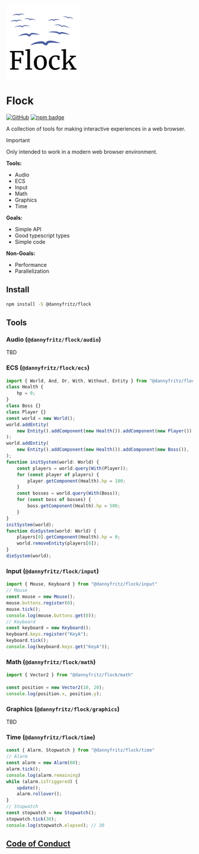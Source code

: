 ![logo](logo.png)

# Flock

[![GitHub](https://img.shields.io/github/license/dannyfritz/flock-ecs?style=for-the-badge)](https://github.com/dannyfritz/flock-ecs/blob/master/LICENSE)
[![npm badge](https://img.shields.io/npm/v/flock-ecs?style=for-the-badge)](https://www.npmjs.com/package/flock-ecs)

A collection of tools for making interactive experiences in a web browser.

> [!IMPORTANT]  
> Only intended to work in a modern web browser environment.

**Tools:**
- Audio
- ECS
- Input
- Math
- Graphics
- Time

**Goals:**
- Simple API
- Good typescript types
- Simple code

**Non-Goals:**
- Performance
- Parallelization

## Install

```sh
npm install -S @dannyfritz/flock
```

## Tools

### Audio (`@dannyfritz/flock/audio`)

TBD

### ECS (`@dannyfritz/flock/ecs`)

```ts
import { World, And, Or, With, Without, Entity } from "@dannyfritz/flock/ecs";
class Health {
	hp = 0;
}
class Boss {}
class Player {}
const world = new World();
world.addEntity(
	new Entity().addComponent(new Health()).addComponent(new Player()),
);
world.addEntity(
	new Entity().addComponent(new Health()).addComponent(new Boss()),
);
function initSystem(world: World) {
	const players = world.query(With(Player));
	for (const player of players) {
		player.getComponent(Health).hp = 100;
	}
	const bosses = world.query(With(Boss));
	for (const boss of bosses) {
		boss.getComponent(Health).hp = 500;
	}
}
initSystem(world);
function dieSystem(world: World) {
	players[0].getComponent(Health).hp = 0;
	world.removeEntity(players[0]);
}
dieSystem(world);
```

### Input (`@dannyfritz/flock/input`)

```typescript
import { Mouse, Keyboard } from "@dannyfritz/flock/input"
// Mouse
const mouse = new Mouse();
mouse.buttons.register(0);
mouse.tick();
console.log(mouse.buttons.get(0));
// Keyboard
const keyboard = new Keyboard();
keyboard.keys.register("KeyA");
keyboard.tick();
console.log(keyboard.keys.get("KeyA"));
```

### Math (`@dannyfritz/flock/math`)

```typescript
import { Vector2 } from "@dannyfritz/flock/math"

const position = new Vector2(10, 20);
console.log(position.x, position.y);
```

### Graphics (`@dannyfritz/flock/graphics`)

TBD

### Time (`@dannyfritz/flock/time`)

```typescript
const { Alarm, Stopwatch } from "@dannyfritz/flock/time"
// Alarm
const alarm = new Alarm(60);
alarm.tick();
console.log(alarm.remaining)
while (alarm.isTriggered) {
	update();
	alarm.rollover();
}
// Stopwatch
const stopwatch = new Stopwatch();
stopwatch.tick(30);
console.log(stopwatch.elapsed); // 30
```

## [Code of Conduct](./CODE_OF_CONDUCT.md)
